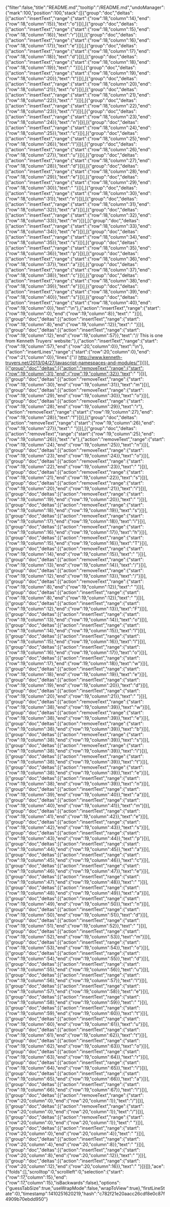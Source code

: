 {"filter":false,"title":"README.md","tooltip":"/README.md","undoManager":{"mark":100,"position":100,"stack":[[{"group":"doc","deltas":[{"action":"insertText","range":{"start":{"row":18,"column":14},"end":{"row":18,"column":15}},"text":"o"}]}],[{"group":"doc","deltas":[{"action":"insertText","range":{"start":{"row":18,"column":15},"end":{"row":18,"column":16}},"text":"r"}]}],[{"group":"doc","deltas":[{"action":"insertText","range":{"start":{"row":18,"column":16},"end":{"row":18,"column":17}},"text":"e"}]}],[{"group":"doc","deltas":[{"action":"insertText","range":{"start":{"row":18,"column":17},"end":{"row":18,"column":18}},"text":"d"}]}],[{"group":"doc","deltas":[{"action":"insertText","range":{"start":{"row":18,"column":18},"end":{"row":18,"column":19}},"text":" "}]}],[{"group":"doc","deltas":[{"action":"insertText","range":{"start":{"row":18,"column":19},"end":{"row":18,"column":20}},"text":"t"}]}],[{"group":"doc","deltas":[{"action":"insertText","range":{"start":{"row":18,"column":20},"end":{"row":18,"column":21}},"text":"o"}]}],[{"group":"doc","deltas":[{"action":"insertText","range":{"start":{"row":18,"column":21},"end":{"row":18,"column":22}},"text":" "}]}],[{"group":"doc","deltas":[{"action":"insertText","range":{"start":{"row":18,"column":22},"end":{"row":18,"column":23}},"text":"i"}]}],[{"group":"doc","deltas":[{"action":"insertText","range":{"start":{"row":18,"column":23},"end":{"row":18,"column":24}},"text":"n"}]}],[{"group":"doc","deltas":[{"action":"insertText","range":{"start":{"row":18,"column":24},"end":{"row":18,"column":25}},"text":"c"}]}],[{"group":"doc","deltas":[{"action":"insertText","range":{"start":{"row":18,"column":25},"end":{"row":18,"column":26}},"text":"l"}]}],[{"group":"doc","deltas":[{"action":"insertText","range":{"start":{"row":18,"column":26},"end":{"row":18,"column":27}},"text":"u"}]}],[{"group":"doc","deltas":[{"action":"insertText","range":{"start":{"row":18,"column":27},"end":{"row":18,"column":28}},"text":"d"}]}],[{"group":"doc","deltas":[{"action":"insertText","range":{"start":{"row":18,"column":28},"end":{"row":18,"column":29}},"text":"e"}]}],[{"group":"doc","deltas":[{"action":"insertText","range":{"start":{"row":18,"column":29},"end":{"row":18,"column":30}},"text":" "}]}],[{"group":"doc","deltas":[{"action":"insertText","range":{"start":{"row":18,"column":30},"end":{"row":18,"column":31}},"text":"n"}]}],[{"group":"doc","deltas":[{"action":"insertText","range":{"start":{"row":18,"column":31},"end":{"row":18,"column":32}},"text":"a"}]}],[{"group":"doc","deltas":[{"action":"insertText","range":{"start":{"row":18,"column":32},"end":{"row":18,"column":33}},"text":"m"}]}],[{"group":"doc","deltas":[{"action":"insertText","range":{"start":{"row":18,"column":33},"end":{"row":18,"column":34}},"text":"e"}]}],[{"group":"doc","deltas":[{"action":"insertText","range":{"start":{"row":18,"column":34},"end":{"row":18,"column":35}},"text":"s"}]}],[{"group":"doc","deltas":[{"action":"insertText","range":{"start":{"row":18,"column":35},"end":{"row":18,"column":36}},"text":"p"}]}],[{"group":"doc","deltas":[{"action":"insertText","range":{"start":{"row":18,"column":36},"end":{"row":18,"column":37}},"text":"a"}]}],[{"group":"doc","deltas":[{"action":"insertText","range":{"start":{"row":18,"column":37},"end":{"row":18,"column":38}},"text":"c"}]}],[{"group":"doc","deltas":[{"action":"insertText","range":{"start":{"row":18,"column":38},"end":{"row":18,"column":39}},"text":"e"}]}],[{"group":"doc","deltas":[{"action":"insertText","range":{"start":{"row":18,"column":39},"end":{"row":18,"column":40}},"text":"s"}]}],[{"group":"doc","deltas":[{"action":"insertText","range":{"start":{"row":18,"column":40},"end":{"row":19,"column":0}},"text":"\n"},{"action":"insertText","range":{"start":{"row":19,"column":0},"end":{"row":19,"column":8}},"text":"        "}]}],[{"group":"doc","deltas":[{"action":"insertText","range":{"start":{"row":19,"column":8},"end":{"row":19,"column":12}},"text":"    "}]}],[{"group":"doc","deltas":[{"action":"insertText","range":{"start":{"row":19,"column":12},"end":{"row":19,"column":57}},"text":"// This is one from Kenneth Truyers' website:"},{"action":"insertText","range":{"start":{"row":19,"column":57},"end":{"row":20,"column":0}},"text":"\n"},{"action":"insertLines","range":{"start":{"row":20,"column":0},"end":{"row":21,"column":0}},"lines":["// http://www.kenneth-truyers.net/2013/04/27/javascript-namespaces-and-modules/"]}]}],[{"group":"doc","deltas":[{"action":"removeText","range":{"start":{"row":19,"column":31},"end":{"row":19,"column":32}},"text":" "}]}],[{"group":"doc","deltas":[{"action":"removeText","range":{"start":{"row":19,"column":30},"end":{"row":19,"column":31}},"text":"m"}]}],[{"group":"doc","deltas":[{"action":"removeText","range":{"start":{"row":19,"column":29},"end":{"row":19,"column":30}},"text":"o"}]}],[{"group":"doc","deltas":[{"action":"removeText","range":{"start":{"row":19,"column":28},"end":{"row":19,"column":29}},"text":"r"},{"action":"removeText","range":{"start":{"row":19,"column":27},"end":{"row":19,"column":28}},"text":"f"}]}],[{"group":"doc","deltas":[{"action":"removeText","range":{"start":{"row":19,"column":26},"end":{"row":19,"column":27}},"text":" "}]}],[{"group":"doc","deltas":[{"action":"removeText","range":{"start":{"row":19,"column":25},"end":{"row":19,"column":26}},"text":"e"},{"action":"removeText","range":{"start":{"row":19,"column":24},"end":{"row":19,"column":25}},"text":"n"}]}],[{"group":"doc","deltas":[{"action":"removeText","range":{"start":{"row":19,"column":23},"end":{"row":19,"column":24}},"text":"o"}]}],[{"group":"doc","deltas":[{"action":"removeText","range":{"start":{"row":19,"column":22},"end":{"row":19,"column":23}},"text":" "}]}],[{"group":"doc","deltas":[{"action":"removeText","range":{"start":{"row":19,"column":21},"end":{"row":19,"column":22}},"text":"s"}]}],[{"group":"doc","deltas":[{"action":"removeText","range":{"start":{"row":19,"column":20},"end":{"row":19,"column":21}},"text":"i"}]}],[{"group":"doc","deltas":[{"action":"removeText","range":{"start":{"row":19,"column":19},"end":{"row":19,"column":20}},"text":" "}]}],[{"group":"doc","deltas":[{"action":"removeText","range":{"start":{"row":19,"column":18},"end":{"row":19,"column":19}},"text":"s"}]}],[{"group":"doc","deltas":[{"action":"removeText","range":{"start":{"row":19,"column":17},"end":{"row":19,"column":18}},"text":"i"}]}],[{"group":"doc","deltas":[{"action":"removeText","range":{"start":{"row":19,"column":16},"end":{"row":19,"column":17}},"text":"h"}]}],[{"group":"doc","deltas":[{"action":"removeText","range":{"start":{"row":19,"column":15},"end":{"row":19,"column":16}},"text":"T"}]}],[{"group":"doc","deltas":[{"action":"removeText","range":{"start":{"row":19,"column":14},"end":{"row":19,"column":15}},"text":" "}]}],[{"group":"doc","deltas":[{"action":"removeText","range":{"start":{"row":19,"column":13},"end":{"row":19,"column":14}},"text":"/"}]}],[{"group":"doc","deltas":[{"action":"removeText","range":{"start":{"row":19,"column":12},"end":{"row":19,"column":13}},"text":"/"}]}],[{"group":"doc","deltas":[{"action":"removeText","range":{"start":{"row":19,"column":8},"end":{"row":19,"column":12}},"text":"    "}]}],[{"group":"doc","deltas":[{"action":"insertText","range":{"start":{"row":19,"column":8},"end":{"row":19,"column":12}},"text":"    "}]}],[{"group":"doc","deltas":[{"action":"insertText","range":{"start":{"row":19,"column":12},"end":{"row":19,"column":13}},"text":"F"}]}],[{"group":"doc","deltas":[{"action":"insertText","range":{"start":{"row":19,"column":13},"end":{"row":19,"column":14}},"text":"o"}]}],[{"group":"doc","deltas":[{"action":"insertText","range":{"start":{"row":19,"column":14},"end":{"row":19,"column":15}},"text":"l"}]}],[{"group":"doc","deltas":[{"action":"insertText","range":{"start":{"row":19,"column":15},"end":{"row":19,"column":16}},"text":"l"}]}],[{"group":"doc","deltas":[{"action":"insertText","range":{"start":{"row":19,"column":16},"end":{"row":19,"column":17}},"text":"o"}]}],[{"group":"doc","deltas":[{"action":"insertText","range":{"start":{"row":19,"column":17},"end":{"row":19,"column":18}},"text":"w"}]}],[{"group":"doc","deltas":[{"action":"insertText","range":{"start":{"row":19,"column":18},"end":{"row":19,"column":19}},"text":"e"}]}],[{"group":"doc","deltas":[{"action":"insertText","range":{"start":{"row":19,"column":19},"end":{"row":19,"column":20}},"text":"d"}]}],[{"group":"doc","deltas":[{"action":"insertText","range":{"start":{"row":19,"column":20},"end":{"row":19,"column":21}},"text":" "}]}],[{"group":"doc","deltas":[{"action":"removeText","range":{"start":{"row":19,"column":38},"end":{"row":19,"column":39}},"text":"w"}]}],[{"group":"doc","deltas":[{"action":"removeText","range":{"start":{"row":19,"column":38},"end":{"row":19,"column":39}},"text":"e"}]}],[{"group":"doc","deltas":[{"action":"removeText","range":{"start":{"row":19,"column":38},"end":{"row":19,"column":39}},"text":"b"}]}],[{"group":"doc","deltas":[{"action":"removeText","range":{"start":{"row":19,"column":38},"end":{"row":19,"column":39}},"text":"s"}]}],[{"group":"doc","deltas":[{"action":"removeText","range":{"start":{"row":19,"column":38},"end":{"row":19,"column":39}},"text":"i"}]}],[{"group":"doc","deltas":[{"action":"removeText","range":{"start":{"row":19,"column":38},"end":{"row":19,"column":39}},"text":"t"}]}],[{"group":"doc","deltas":[{"action":"removeText","range":{"start":{"row":19,"column":38},"end":{"row":19,"column":39}},"text":"e"}]}],[{"group":"doc","deltas":[{"action":"insertText","range":{"start":{"row":19,"column":38},"end":{"row":19,"column":39}},"text":"n"}]}],[{"group":"doc","deltas":[{"action":"insertText","range":{"start":{"row":19,"column":39},"end":{"row":19,"column":40}},"text":"a"}]}],[{"group":"doc","deltas":[{"action":"insertText","range":{"start":{"row":19,"column":40},"end":{"row":19,"column":41}},"text":"m"}]}],[{"group":"doc","deltas":[{"action":"insertText","range":{"start":{"row":19,"column":41},"end":{"row":19,"column":42}},"text":"e"}]}],[{"group":"doc","deltas":[{"action":"insertText","range":{"start":{"row":19,"column":42},"end":{"row":19,"column":43}},"text":"s"}]}],[{"group":"doc","deltas":[{"action":"insertText","range":{"start":{"row":19,"column":43},"end":{"row":19,"column":44}},"text":"p"}]}],[{"group":"doc","deltas":[{"action":"insertText","range":{"start":{"row":19,"column":44},"end":{"row":19,"column":45}},"text":"a"}]}],[{"group":"doc","deltas":[{"action":"insertText","range":{"start":{"row":19,"column":45},"end":{"row":19,"column":46}},"text":"c"}]}],[{"group":"doc","deltas":[{"action":"insertText","range":{"start":{"row":19,"column":46},"end":{"row":19,"column":47}},"text":"e"}]}],[{"group":"doc","deltas":[{"action":"insertText","range":{"start":{"row":19,"column":47},"end":{"row":19,"column":48}},"text":" "}]}],[{"group":"doc","deltas":[{"action":"insertText","range":{"start":{"row":19,"column":48},"end":{"row":19,"column":49}},"text":"a"}]}],[{"group":"doc","deltas":[{"action":"insertText","range":{"start":{"row":19,"column":49},"end":{"row":19,"column":50}},"text":"n"}]}],[{"group":"doc","deltas":[{"action":"insertText","range":{"start":{"row":19,"column":50},"end":{"row":19,"column":51}},"text":"d"}]}],[{"group":"doc","deltas":[{"action":"insertText","range":{"start":{"row":19,"column":51},"end":{"row":19,"column":52}},"text":" "}]}],[{"group":"doc","deltas":[{"action":"insertText","range":{"start":{"row":19,"column":52},"end":{"row":19,"column":53}},"text":"m"}]}],[{"group":"doc","deltas":[{"action":"insertText","range":{"start":{"row":19,"column":53},"end":{"row":19,"column":54}},"text":"o"}]}],[{"group":"doc","deltas":[{"action":"insertText","range":{"start":{"row":19,"column":54},"end":{"row":19,"column":55}},"text":"d"}]}],[{"group":"doc","deltas":[{"action":"insertText","range":{"start":{"row":19,"column":55},"end":{"row":19,"column":56}},"text":"u"}]}],[{"group":"doc","deltas":[{"action":"insertText","range":{"start":{"row":19,"column":56},"end":{"row":19,"column":57}},"text":"l"}]}],[{"group":"doc","deltas":[{"action":"insertText","range":{"start":{"row":19,"column":57},"end":{"row":19,"column":58}},"text":"e"}]}],[{"group":"doc","deltas":[{"action":"insertText","range":{"start":{"row":19,"column":58},"end":{"row":19,"column":59}},"text":" "}]}],[{"group":"doc","deltas":[{"action":"insertText","range":{"start":{"row":19,"column":59},"end":{"row":19,"column":60}},"text":"t"}]}],[{"group":"doc","deltas":[{"action":"insertText","range":{"start":{"row":19,"column":60},"end":{"row":19,"column":61}},"text":"u"}]}],[{"group":"doc","deltas":[{"action":"insertText","range":{"start":{"row":19,"column":61},"end":{"row":19,"column":62}},"text":"t"}]}],[{"group":"doc","deltas":[{"action":"insertText","range":{"start":{"row":19,"column":62},"end":{"row":19,"column":63}},"text":"o"}]}],[{"group":"doc","deltas":[{"action":"insertText","range":{"start":{"row":19,"column":63},"end":{"row":19,"column":64}},"text":"r"}]}],[{"group":"doc","deltas":[{"action":"insertText","range":{"start":{"row":19,"column":64},"end":{"row":19,"column":65}},"text":"i"}]}],[{"group":"doc","deltas":[{"action":"insertText","range":{"start":{"row":19,"column":65},"end":{"row":19,"column":66}},"text":"a"}]}],[{"group":"doc","deltas":[{"action":"insertText","range":{"start":{"row":19,"column":66},"end":{"row":19,"column":67}},"text":"l"}]}],[{"group":"doc","deltas":[{"action":"removeText","range":{"start":{"row":20,"column":0},"end":{"row":20,"column":1}},"text":"/"}]}],[{"group":"doc","deltas":[{"action":"removeText","range":{"start":{"row":20,"column":0},"end":{"row":20,"column":1}},"text":"/"}]}],[{"group":"doc","deltas":[{"action":"removeText","range":{"start":{"row":20,"column":0},"end":{"row":20,"column":1}},"text":" "}]}],[{"group":"doc","deltas":[{"action":"insertText","range":{"start":{"row":20,"column":0},"end":{"row":20,"column":4}},"text":"    "}]}],[{"group":"doc","deltas":[{"action":"insertText","range":{"start":{"row":20,"column":4},"end":{"row":20,"column":8}},"text":"    "}]}],[{"group":"doc","deltas":[{"action":"insertText","range":{"start":{"row":20,"column":8},"end":{"row":20,"column":12}},"text":"    "}]}],[{"group":"doc","deltas":[{"action":"insertText","range":{"start":{"row":20,"column":12},"end":{"row":20,"column":16}},"text":"    "}]}]]},"ace":{"folds":[],"scrolltop":0,"scrollleft":0,"selection":{"start":{"row":17,"column":15},"end":{"row":17,"column":15},"isBackwards":false},"options":{"guessTabSize":true,"useWrapMode":false,"wrapToView":true},"firstLineState":0},"timestamp":1410251620219,"hash":"c782f21e20aacc26cdf8e0c87f4909b70ebdd950"}